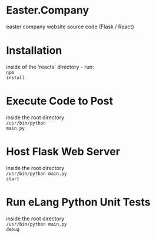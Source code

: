 # Easter.Company
easter company website source code (Flask / React) <br>

# Installation
inside of the 'reacts' directory - run: <br>
<code>npm install</code>

# Execute Code to Post
inside the root directory <br>
<code>/usr/bin/python main.py</code>

# Host Flask Web Server
inside the root directory <br>
<code>/usr/bin/python main.py start</code>

# Run eLang Python Unit Tests
inside the root directory <br>
<code>/usr/bin/python main.py debug</code>
